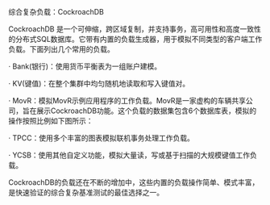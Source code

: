 综合复杂负载：CockroachDB

CockroachDB 是一个可伸缩，跨区域复制，并支持事务，高可用性和高度一致性的分布式SQL数据库。它带有内置的负载生成器，用于模拟不同类型的客户端工作负载。下面列出几个常用的负载。

· Bank(银行)：使用货币平衡表为一组账户建模。

· KV(键值)：在整个集群中均匀随机地读取和写入键值对。

· MovR：模拟MovR示例应用程序的工作负载。MovR是一家虚构的车辆共享公司，旨在展示CockroachDB功能。这个负载的数据集包含6个数据库表，模拟的操作按照比例如下图所示：

· TPCC：使用多个丰富的图表模拟联机事务处理工作负载。

· YCSB：使用其他自定义功能，模拟大量读，写或基于扫描的大规模键值工作负载。

CockroachDB的负载还在不断的增加中，这些内置的负载操作简单、模式丰富，是快速验证的综合复杂基准测试的最佳选择之一。

